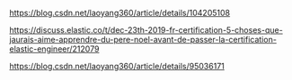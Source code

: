 https://blog.csdn.net/laoyang360/article/details/104205108

https://discuss.elastic.co/t/dec-23th-2019-fr-certification-5-choses-que-jaurais-aime-apprendre-du-pere-noel-avant-de-passer-la-certification-elastic-engineer/212079

https://blog.csdn.net/laoyang360/article/details/95036171